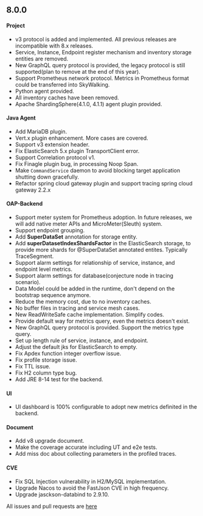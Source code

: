 ## 8.0.0

#### Project
* v3 protocol is added and implemented. All previous releases are incompatible with 8.x releases.
* Service, Instance, Endpoint register mechanism and inventory storage entities are removed.
* New GraphQL query protocol is provided, the legacy protocol is still supported(plan to remove at the end of this year).
* Support Prometheus network protocol. Metrics in Prometheus format could be transferred into SkyWalking.
* Python agent provided.
* All inventory caches have been removed.
* Apache ShardingSphere(4.1.0, 4.1.1) agent plugin provided.

#### Java Agent
* Add MariaDB plugin.
* Vert.x plugin enhancement. More cases are covered.
* Support v3 extension header.
* Fix ElasticSearch 5.x plugin TransportClient error.
* Support Correlation protocol v1.
* Fix Finagle plugin bug, in processing Noop Span.
* Make `CommandService` daemon to avoid blocking target application shutting down gracefully.
* Refactor spring cloud gateway plugin and support tracing spring cloud gateway 2.2.x 

#### OAP-Backend
* Support meter system for Prometheus adoption. In future releases, we will add native meter APIs and MicroMeter(Sleuth) system.
* Support endpoint grouping.
* Add **SuperDataSet** annotation for storage entity. 
* Add **superDatasetIndexShardsFactor** in the ElasticSearch storage, to provide more shards for @SuperDataSet annotated entites. Typically TraceSegment.
* Support alarm settings for relationship of service, instance, and endpoint level metrics.
* Support alarm settings for database(conjecture node in tracing scenario).
* Data Model could be added in the runtime, don't depend on the bootstrap sequence anymore.
* Reduce the memory cost, due to no inventory caches.
* No buffer files in tracing and service mesh cases.
* New ReadWriteSafe cache implementation. Simplify codes.
* Provide default way for metrics query, even the metrics doesn't exist.
* New GraphQL query protocol is provided. Support the metrics type query.
* Set up length rule of service, instance, and endpoint.
* Adjust the default jks for ElasticSearch to empty.
* Fix Apdex function integer overflow issue. 
* Fix profile storage issue.
* Fix TTL issue.
* Fix H2 column type bug.
* Add JRE 8-14 test for the backend. 

#### UI
* UI dashboard is 100% configurable to adopt new metrics definited in the backend.

#### Document
* Add v8 upgrade document.
* Make the coverage accurate including UT and e2e tests.
* Add miss doc about collecting parameters in the profiled traces.

#### CVE
* Fix SQL Injection vulnerability in H2/MySQL implementation.
* Upgrade Nacos to avoid the FastJson CVE in high frequency.
* Upgrade jasckson-databind to 2.9.10. 


All issues and pull requests are [here](https://github.com/apache/skywalking/milestone/45?closed=1)
